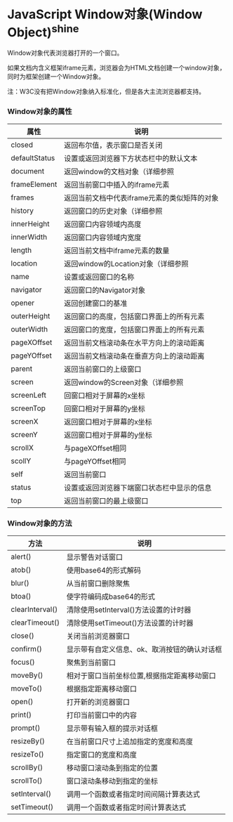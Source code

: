 # JavaScript Window对象(Window Object)<sup>shine</sup>

Window对象代表浏览器打开的一个窗口。

如果文档内含义框架iframe元素，浏览器会为HTML文档创建一个window对象， 同时为框架创建一个Window对象。

注：W3C没有把Window对象纳入标准化，但是各大主流浏览器都支持。

### Window对象的属性

|属性|说明|
|--|--|
|closed|返回布尔值，表示窗口是否关闭|
|defaultStatus|设置或返回浏览器下方状态栏中的默认文本|
|document|返回window的文档对象（详细参照|DOM参考手册）|
|frameElement|返回当前窗口中插入的iframe元素|
|frames|返回当前文档中代表iframe元素的类似矩阵的对象|
|history|返回窗口的历史对象（详细参照|History对象）|
|innerHeight|返回窗口内容领域内高度|
|innerWidth|返回窗口内容领域内宽度|
|length|返回当前文档中iframe元素的数量|
|location|返回window的Location对象（详细参照|Location对象）|
|name|设置或返回窗口的名称|
|navigator|返回窗口的Navigator对象|
|opener|返回创建窗口的基准|
|outerHeight|返回窗口的高度，包括窗口界面上的所有元素|
|outerWidth|返回窗口的宽度，包括窗口界面上的所有元素|
|pageXOffset|返回当前文档滚动条在水平方向上的滚动距离|
|pageYOffset|返回当前文档滚动条在垂直方向上的滚动距离|
|parent|返回当前窗口的上级窗口|
|screen|返回window的Screen对象（详细参照|Screen对象）|
|screenLeft|回窗口相对于屏幕的x坐标|
|screenTop|回窗口相对于屏幕的y坐标|
|screenX|返回窗口相对于屏幕的x坐标|
|screenY|返回窗口相对于屏幕的y坐标|
|scrollX|与pageXOffset相同|
|scollY|与pageYOffset相同|
|self|返回当前窗口|
|status|设置或返回浏览器下端窗口状态栏中显示的信息|
|top|返回当前窗口的最上级窗口|

### Window对象的方法

|方法|说明|
|--|--|
|alert()|显示警告对话窗口|
|atob()|使用base64的形式解码|
|blur()|从当前窗口删除聚焦|
|btoa()|使字符编码成base64的形式|
|clearInterval()|清除使用setInterval()方法设置的计时器|
|clearTimeout()|清除使用setTimeout()方法设置的计时器|
|close()|关闭当前浏览器窗口|
|confirm()|显示带有自定义信息、ok、取消按钮的确认对话框|
|focus()|聚焦到当前窗口|
|moveBy()|相对于窗口当前坐标位置,根据指定距离移动窗口|
|moveTo()|根据指定距离移动窗口|
|open()|打开新的浏览器窗口|
|print()|打印当前窗口中的内容|
|prompt()|显示带有输入框的提示对话框|
|resizeBy()|在当前窗口尺寸上追加指定的宽度和高度|
|resizeTo()|指定窗口的宽度和高度|
|scrollBy()|移动窗口滚动条到指定的位置|
|scrollTo()|窗口滚动条移动到指定的坐标|
|setInterval()|调用一个函数或者指定时间间隔计算表达式|
|setTimeout()|调用一个函数或者指定时间计算表达式|